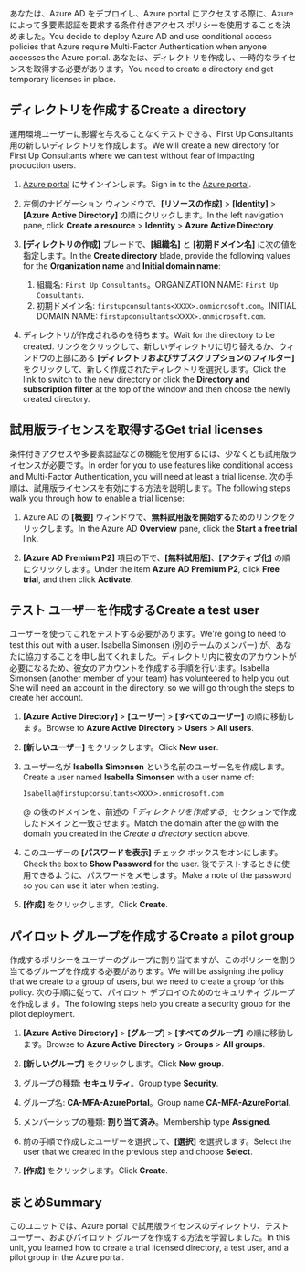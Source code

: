 <span data-ttu-id="823d2-101">あなたは、Azure AD をデプロイし、Azure portal にアクセスする際に、Azure によって多要素認証を要求する条件付きアクセス ポリシーを使用することを決めました。</span><span class="sxs-lookup"><span data-stu-id="823d2-101">You decide to deploy Azure AD and use conditional access policies that Azure require Multi-Factor Authentication when anyone accesses the Azure portal.</span></span> <span data-ttu-id="823d2-102">あなたは、ディレクトリを作成し、一時的なライセンスを取得する必要があります。</span><span class="sxs-lookup"><span data-stu-id="823d2-102">You need to create a directory and get temporary licenses in place.</span></span>

## <a name="create-a-directory"></a><span data-ttu-id="823d2-103">ディレクトリを作成する</span><span class="sxs-lookup"><span data-stu-id="823d2-103">Create a directory</span></span>
<span data-ttu-id="823d2-104">運用環境ユーザーに影響を与えることなくテストできる、First Up Consultants 用の新しいディレクトリを作成します。</span><span class="sxs-lookup"><span data-stu-id="823d2-104">We will create a new directory for First Up Consultants where we can test without fear of impacting production users.</span></span>

1. <span data-ttu-id="823d2-105">[Azure portal](https://portal.azure.com/?azure-portal=true) にサインインします。</span><span class="sxs-lookup"><span data-stu-id="823d2-105">Sign in to the [Azure portal](https://portal.azure.com/?azure-portal=true).</span></span>

1. <span data-ttu-id="823d2-106">左側のナビゲーション ウィンドウで、**[リソースの作成]** > **[Identity]** > **[Azure Active Directory]** の順にクリックします。</span><span class="sxs-lookup"><span data-stu-id="823d2-106">In the left navigation pane, click **Create a resource** > **Identity** > **Azure Active Directory**.</span></span>

1. <span data-ttu-id="823d2-107">**[ディレクトリの作成]** ブレードで、**[組織名]** と **[初期ドメイン名]** に次の値を指定します。</span><span class="sxs-lookup"><span data-stu-id="823d2-107">In the **Create directory** blade, provide the following values for the **Organization name** and **Initial domain name**:</span></span>

   1. <span data-ttu-id="823d2-108">組織名: `First Up Consultants`。</span><span class="sxs-lookup"><span data-stu-id="823d2-108">ORGANIZATION NAME: `First Up Consultants`.</span></span>
   1. <span data-ttu-id="823d2-109">初期ドメイン名: `firstupconsultants<XXXX>.onmicrosoft.com`。</span><span class="sxs-lookup"><span data-stu-id="823d2-109">INITIAL DOMAIN NAME: `firstupconsultants<XXXX>.onmicrosoft.com`.</span></span>

1. <span data-ttu-id="823d2-110">ディレクトリが作成されるのを待ちます。</span><span class="sxs-lookup"><span data-stu-id="823d2-110">Wait for the directory to be created.</span></span> <span data-ttu-id="823d2-111">リンクをクリックして、新しいディレクトリに切り替えるか、ウィンドウの上部にある **[ディレクトリおよびサブスクリプションのフィルター]** をクリックして、新しく作成されたディレクトリを選択します。</span><span class="sxs-lookup"><span data-stu-id="823d2-111">Click the link to switch to the new directory or click the **Directory and subscription filter** at the top of the window and then choose the newly created directory.</span></span>

## <a name="get-trial-licenses"></a><span data-ttu-id="823d2-112">試用版ライセンスを取得する</span><span class="sxs-lookup"><span data-stu-id="823d2-112">Get trial licenses</span></span>

<span data-ttu-id="823d2-113">条件付きアクセスや多要素認証などの機能を使用するには、少なくとも試用版ライセンスが必要です。</span><span class="sxs-lookup"><span data-stu-id="823d2-113">In order for you to use features like conditional access and Multi-Factor Authentication, you will need at least a trial license.</span></span> <span data-ttu-id="823d2-114">次の手順は、試用版ライセンスを有効にする方法を説明します。</span><span class="sxs-lookup"><span data-stu-id="823d2-114">The following steps walk you through how to enable a trial license:</span></span>

1. <span data-ttu-id="823d2-115">Azure AD の **[概要]** ウィンドウで、**無料試用版を開始する**ためのリンクをクリックします。</span><span class="sxs-lookup"><span data-stu-id="823d2-115">In the Azure AD **Overview** pane, click the **Start a free trial** link.</span></span>

1. <span data-ttu-id="823d2-116">**[Azure AD Premium P2]** 項目の下で、**[無料試用版]**、**[アクティブ化]** の順にクリックします。</span><span class="sxs-lookup"><span data-stu-id="823d2-116">Under the item **Azure AD Premium P2**, click **Free trial**, and then click **Activate**.</span></span>

## <a name="create-a-test-user"></a><span data-ttu-id="823d2-117">テスト ユーザーを作成する</span><span class="sxs-lookup"><span data-stu-id="823d2-117">Create a test user</span></span>

<span data-ttu-id="823d2-118">ユーザーを使ってこれをテストする必要があります。</span><span class="sxs-lookup"><span data-stu-id="823d2-118">We're going to need to test this out with a user.</span></span> <span data-ttu-id="823d2-119">Isabella Simonsen (別のチームのメンバー) が、あなたに協力することを申し出てくれました。ディレクトリ内に彼女のアカウントが必要になるため、彼女のアカウントを作成する手順を行います。</span><span class="sxs-lookup"><span data-stu-id="823d2-119">Isabella Simonsen (another member of your team) has volunteered to help you out. She will need an account in the directory, so we will go through the steps to create her account.</span></span>

1. <span data-ttu-id="823d2-120">**[Azure Active Directory]** > **[ユーザー]** > **[すべてのユーザー]** の順に移動します。</span><span class="sxs-lookup"><span data-stu-id="823d2-120">Browse to **Azure Active Directory** > **Users** > **All users**.</span></span>

1. <span data-ttu-id="823d2-121">**[新しいユーザー]** をクリックします。</span><span class="sxs-lookup"><span data-stu-id="823d2-121">Click **New user**.</span></span>

1. <span data-ttu-id="823d2-122">ユーザー名が **Isabella Simonsen** という名前のユーザー名を作成します。</span><span class="sxs-lookup"><span data-stu-id="823d2-122">Create a user named **Isabella Simonsen** with a user name of:</span></span>

   `Isabella@firstupconsultants<XXXX>.onmicrosoft.com`

   <span data-ttu-id="823d2-123">@ の後のドメインを、前述の「*ディレクトリを作成する*」セクションで作成したドメインと一致させます。</span><span class="sxs-lookup"><span data-stu-id="823d2-123">Match the domain after the @ with the domain you created in the *Create a directory* section above.</span></span>

1. <span data-ttu-id="823d2-124">このユーザーの **[パスワードを表示]** チェック ボックスをオンにします。</span><span class="sxs-lookup"><span data-stu-id="823d2-124">Check the box to **Show Password** for the user.</span></span> <span data-ttu-id="823d2-125">後でテストするときに使用できるように、パスワードをメモします。</span><span class="sxs-lookup"><span data-stu-id="823d2-125">Make a note of the password so you can use it later when testing.</span></span>

1. <span data-ttu-id="823d2-126">**[作成]** をクリックします。</span><span class="sxs-lookup"><span data-stu-id="823d2-126">Click **Create**.</span></span>

## <a name="create-a-pilot-group"></a><span data-ttu-id="823d2-127">パイロット グループを作成する</span><span class="sxs-lookup"><span data-stu-id="823d2-127">Create a pilot group</span></span>

<span data-ttu-id="823d2-128">作成するポリシーをユーザーのグループに割り当てますが、このポリシーを割り当てるグループを作成する必要があります。</span><span class="sxs-lookup"><span data-stu-id="823d2-128">We will be assigning the policy that we create to a group of users, but we need to create a group for this policy.</span></span> <span data-ttu-id="823d2-129">次の手順に従って、パイロット デプロイのためのセキュリティ グループを作成します。</span><span class="sxs-lookup"><span data-stu-id="823d2-129">The following steps help you create a security group for the pilot deployment.</span></span>

1. <span data-ttu-id="823d2-130">**[Azure Active Directory]** > **[グループ]** > **[すべてのグループ]** の順に移動します。</span><span class="sxs-lookup"><span data-stu-id="823d2-130">Browse to **Azure Active Directory** > **Groups** > **All groups**.</span></span>

1. <span data-ttu-id="823d2-131">**[新しいグループ]** をクリックします。</span><span class="sxs-lookup"><span data-stu-id="823d2-131">Click **New group**.</span></span>

1. <span data-ttu-id="823d2-132">グループの種類: **セキュリティ**。</span><span class="sxs-lookup"><span data-stu-id="823d2-132">Group type **Security**.</span></span>

1. <span data-ttu-id="823d2-133">グループ名: **CA-MFA-AzurePortal**。</span><span class="sxs-lookup"><span data-stu-id="823d2-133">Group name **CA-MFA-AzurePortal**.</span></span>

1. <span data-ttu-id="823d2-134">メンバーシップの種類: **割り当て済み**。</span><span class="sxs-lookup"><span data-stu-id="823d2-134">Membership type **Assigned**.</span></span>

1. <span data-ttu-id="823d2-135">前の手順で作成したユーザーを選択して、**[選択]** を選択します。</span><span class="sxs-lookup"><span data-stu-id="823d2-135">Select the user that we created in the previous step and choose **Select**.</span></span>

1. <span data-ttu-id="823d2-136">**[作成]** をクリックします。</span><span class="sxs-lookup"><span data-stu-id="823d2-136">Click **Create**.</span></span>

## <a name="summary"></a><span data-ttu-id="823d2-137">まとめ</span><span class="sxs-lookup"><span data-stu-id="823d2-137">Summary</span></span>

<span data-ttu-id="823d2-138">このユニットでは、Azure portal で試用版ライセンスのディレクトリ、テスト ユーザー、およびパイロット グループを作成する方法を学習しました。</span><span class="sxs-lookup"><span data-stu-id="823d2-138">In this unit, you learned how to create a trial licensed directory, a test user, and a pilot group in the Azure portal.</span></span>
